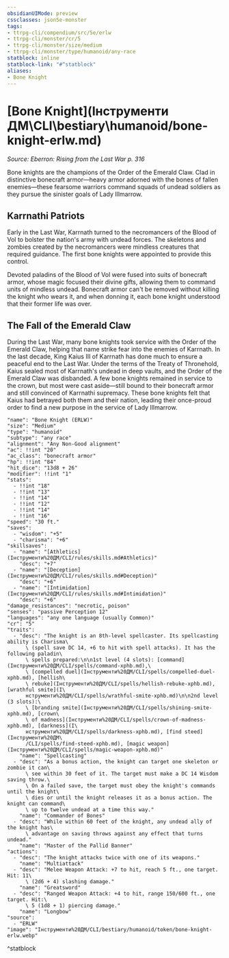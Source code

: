 ```yaml
---
obsidianUIMode: preview
cssclasses: json5e-monster
tags:
- ttrpg-cli/compendium/src/5e/erlw
- ttrpg-cli/monster/cr/5
- ttrpg-cli/monster/size/medium
- ttrpg-cli/monster/type/humanoid/any-race
statblock: inline
statblock-link: "#^statblock"
aliases:
- Bone Knight
---
```

# [Bone Knight](Інструменти ДМ\CLI\bestiary\humanoid/bone-knight-erlw.md)
*Source: Eberron: Rising from the Last War p. 316*  

Bone knights are the champions of the Order of the Emerald Claw. Clad in distinctive bonecraft armor—heavy armor adorned with the bones of fallen enemies—these fearsome warriors command squads of undead soldiers as they pursue the sinister goals of Lady Illmarrow.

## Karrnathi Patriots

Early in the Last War, Karrnath turned to the necromancers of the Blood of Vol to bolster the nation's army with undead forces. The skeletons and zombies created by the necromancers were mindless creatures that required guidance. The first bone knights were appointed to provide this control.

Devoted paladins of the Blood of Vol were fused into suits of bonecraft armor, whose magic focused their divine gifts, allowing them to command units of mindless undead. Bonecraft armor can't be removed without killing the knight who wears it, and when donning it, each bone knight understood that their former life was over.

## The Fall of the Emerald Claw

During the Last War, many bone knights took service with the Order of the Emerald Claw, helping that name strike fear into the enemies of Karrnath. In the last decade, King Kaius III of Karrnath has done much to ensure a peaceful end to the Last War. Under the terms of the Treaty of Thronehold, Kaius sealed most of Karrnath's undead in deep vaults, and the Order of the Emerald Claw was disbanded. A few bone knights remained in service to the crown, but most were cast aside—still bound to their bonecraft armor and still convinced of Karrnathi supremacy. These bone knights felt that Kaius had betrayed both them and their nation, leading their once-proud order to find a new purpose in the service of Lady Illmarrow.

```statblock
"name": "Bone Knight (ERLW)"
"size": "Medium"
"type": "humanoid"
"subtype": "any race"
"alignment": "Any Non-Good alignment"
"ac": !!int "20"
"ac_class": "bonecraft armor"
"hp": !!int "84"
"hit_dice": "13d8 + 26"
"modifier": !!int "1"
"stats":
  - !!int "18"
  - !!int "13"
  - !!int "14"
  - !!int "12"
  - !!int "14"
  - !!int "16"
"speed": "30 ft."
"saves":
  - "wisdom": "+5"
  - "charisma": "+6"
"skillsaves":
  - "name": "[Athletics](Інструменти%20ДМ/CLI/rules/skills.md#Athletics)"
    "desc": "+7"
  - "name": "[Deception](Інструменти%20ДМ/CLI/rules/skills.md#Deception)"
    "desc": "+6"
  - "name": "[Intimidation](Інструменти%20ДМ/CLI/rules/skills.md#Intimidation)"
    "desc": "+6"
"damage_resistances": "necrotic, poison"
"senses": "passive Perception 12"
"languages": "any one language (usually Common)"
"cr": "5"
"traits":
  - "desc": "The knight is an 8th-level spellcaster. Its spellcasting ability is Charisma\
      \ (spell save DC 14, +6 to hit with spell attacks). It has the following paladin\
      \ spells prepared:\n\n1st level (4 slots): [command](Інструменти%20ДМ/CLI/spells/command-xphb.md),\
      \ [compelled duel](Інструменти%20ДМ/CLI/spells/compelled-duel-xphb.md), [hellish\
      \ rebuke](Інструменти%20ДМ/CLI/spells/hellish-rebuke-xphb.md), [wrathful smite](І\
      нструменти%20ДМ/CLI/spells/wrathful-smite-xphb.md)\n\n2nd level (3 slots):\
      \ [branding smite](Інструменти%20ДМ/CLI/spells/shining-smite-xphb.md), [crown\
      \ of madness](Інструменти%20ДМ/CLI/spells/crown-of-madness-xphb.md), [darkness](І\
      нструменти%20ДМ/CLI/spells/darkness-xphb.md), [find steed](Інструменти%20ДМ\
      /CLI/spells/find-steed-xphb.md), [magic weapon](Інструменти%20ДМ/CLI/spells/magic-weapon-xphb.md)"
    "name": "Spellcasting"
  - "desc": "As a bonus action, the knight can target one skeleton or zombie it can\
      \ see within 30 feet of it. The target must make a DC 14 Wisdom saving throw.\
      \ On a failed save, the target must obey the knight's commands until the knight\
      \ dies or until the knight releases it as a bonus action. The knight can command\
      \ up to twelve undead at a time this way."
    "name": "Commander of Bones"
  - "desc": "While within 60 feet of the knight, any undead ally of the knight has\
      \ advantage on saving throws against any effect that turns undead."
    "name": "Master of the Pallid Banner"
"actions":
  - "desc": "The knight attacks twice with one of its weapons."
    "name": "Multiattack"
  - "desc": "Melee Weapon Attack: +7 to hit, reach 5 ft., one target. Hit: 11\
      \ (2d6 + 4) slashing damage."
    "name": "Greatsword"
  - "desc": "Ranged Weapon Attack: +4 to hit, range 150/600 ft., one target. Hit:\
      \ 5 (1d8 + 1) piercing damage."
    "name": "Longbow"
"source":
  - "ERLW"
"image": "Інструменти%20ДМ/CLI/bestiary/humanoid/token/bone-knight-erlw.webp"
```
^statblock